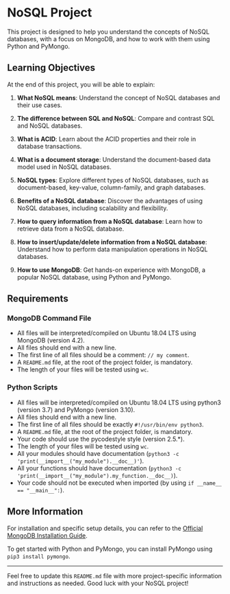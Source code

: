 # NoSQL Project

This project is designed to help you understand the concepts of NoSQL databases, with a focus on MongoDB, and how to work with them using Python and PyMongo.

## Learning Objectives

At the end of this project, you will be able to explain:

1. **What NoSQL means**: Understand the concept of NoSQL databases and their use cases.

2. **The difference between SQL and NoSQL**: Compare and contrast SQL and NoSQL databases.

3. **What is ACID**: Learn about the ACID properties and their role in database transactions.

4. **What is a document storage**: Understand the document-based data model used in NoSQL databases.

5. **NoSQL types**: Explore different types of NoSQL databases, such as document-based, key-value, column-family, and graph databases.

6. **Benefits of a NoSQL database**: Discover the advantages of using NoSQL databases, including scalability and flexibility.

7. **How to query information from a NoSQL database**: Learn how to retrieve data from a NoSQL database.

8. **How to insert/update/delete information from a NoSQL database**: Understand how to perform data manipulation operations in NoSQL databases.

9. **How to use MongoDB**: Get hands-on experience with MongoDB, a popular NoSQL database, using Python and PyMongo.

## Requirements

### MongoDB Command File

- All files will be interpreted/compiled on Ubuntu 18.04 LTS using MongoDB (version 4.2).
- All files should end with a new line.
- The first line of all files should be a comment: `// my comment`.
- A `README.md` file, at the root of the project folder, is mandatory.
- The length of your files will be tested using `wc`.

### Python Scripts

- All files will be interpreted/compiled on Ubuntu 18.04 LTS using python3 (version 3.7) and PyMongo (version 3.10).
- All files should end with a new line.
- The first line of all files should be exactly `#!/usr/bin/env python3`.
- A `README.md` file, at the root of the project folder, is mandatory.
- Your code should use the pycodestyle style (version 2.5.*).
- The length of your files will be tested using `wc`.
- All your modules should have documentation (`python3 -c 'print(__import__("my_module").__doc__)'`).
- All your functions should have documentation (`python3 -c 'print(__import__("my_module").my_function.__doc__)`).
- Your code should not be executed when imported (by using `if __name__ == "__main__":`).

## More Information

For installation and specific setup details, you can refer to the [Official MongoDB Installation Guide](https://docs.mongodb.com/manual/installation/).

To get started with Python and PyMongo, you can install PyMongo using `pip3 install pymongo`.

---

Feel free to update this `README.md` file with more project-specific information and instructions as needed. Good luck with your NoSQL project!

